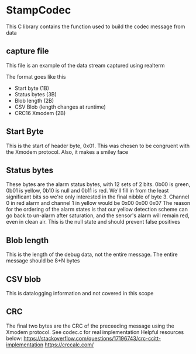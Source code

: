 # StampCodec

This C library contains the function used to build the codec message from data

## capture file
This file is an example of the data stream captured using realterm

The format goes like this
- Start byte (1B)
- Status bytes (3B)
- Blob length (2B)
- CSV Blob (length changes at runtime)
- CRC16 Xmodem	(2B)

## Start Byte
This is the start of header byte, 0x01. This was chosen to be congruent with the Xmodem protocol. Also, it makes a smiley face

## Status bytes
These bytes are the alarm status bytes, with 12 sets of 2 bits. 0b00 is green, 0b01 is yellow, 0b10 is null and 0b11 is red. We'll fill in from the least significant bits so we're only interested in the final nibble of byte 3. Channel 0 in red alarm and channel 1 in yellow would be 0x00 0x00 0x07
The reason for the ordering of the alarm states is that our yellow detection scheme can go back to un-alarm after saturation, and the sensor's alarm will remain red, even in clean air. This is the null state and should prevent false positives
## Blob length
This is the length of the debug data, not the entire message. The entire message should be 8+N bytes

## CSV blob
This is datalogging information and not covered in this scope

## CRC
The final two bytes are the CRC of the preceeding message using the Xmodem protocol. 
See codec.c for real implementation
Helpful resources below:
https://stackoverflow.com/questions/17196743/crc-ccitt-implementation
https://crccalc.com/
